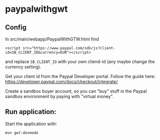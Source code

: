 # paypalwithgwt

## Config

In src/main/webapp/PaypalWithGTW.html find
	
	<script src="https://www.paypal.com/sdk/js?client-id=SB_CLIENT_ID&currency=EUR"></script>

and replace `SB_CLIENT_ID` with your own cliend-id (any maybe change the currency setting).

Get your client id from the Paypal Developer portal. Follow the guide here: https://developer.paypal.com/docs/checkout/integrate/

Create a sandbox buyer account, so you can "buy" stuff in the Paypal sandbox environment by paying with "virtual money".

## Run application:

Start the application with:
    
    mvn gwt:devmode
    
